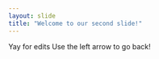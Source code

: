 ```yaml
---
layout: slide
title: "Welcome to our second slide!"
---
```

Yay for edits
Use the left arrow to go back!
